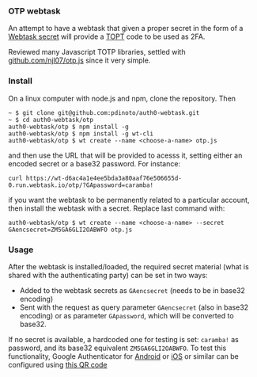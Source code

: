 
### OTP webtask

An attempt to have a webtask that given a proper secret in the form of a [Webtask secret](https://webtask.io/docs/issue_parameters) will provide a [TOPT](https://en.wikipedia.org/wiki/Time-based_One-time_Password_Algorithm) code to be used as 2FA.

Reviewed many Javascript TOTP libraries, settled with [github.com/njl07/otp.js](github.com/njl07/otp.js) since it very simple.

### Install

On a linux computer with node.js and npm, clone the repository. Then
```
~ $ git clone git@github.com:pdinoto/auth0-webtask.git
~ $ cd auth0-webtask/otp
auth0-webtask/otp $ npm install -g
auth0-webtask/otp $ npm install -g wt-cli
auth0-webtask/otp $ wt create --name <choose-a-name> otp.js
```
and then use the URL that will be provided to acesss it, setting either an encoded secret or a base32 password. For instance:
```
curl https://wt-d6ac4a1e4ee5bda3a80aaf76e506655d-0.run.webtask.io/otp/?GApassword=caramba!
```

if you want the webtask to be permanently related to a particular account, then install the webtask with a secret. Replace last command with:
```
auth0-webtask/otp $ wt create --name <choose-a-name> --secret GAencsecret=ZM5GA6GLI2OABWFO otp.js
```

### Usage

After the webtask is installed/loaded, the required secret material (what is shared with the authenticating party) can be set in two ways:

- Added to the webtask secrets as `GAencsecret` (needs to be in base32 encoding)
- Sent with the request as query parameter `GAencsecret` (also in base32 encoding) or as parameter `GApassword`, which will be converted to base32.

If no secret is available, a hardcoded one for testing is set: `caramba!` as password, and its base32 equivalent `ZM5GA6GLI2OABWFO`. To test this functionality, Google Authenticator for [Android](https://itunes.apple.com/us/app/google-authenticator/id388497605?mt=8) or [iOS](https://itunes.apple.com/us/app/google-authenticator/id388497605?mt=8) or similar can be configured using [this QR code](./code.svg)
